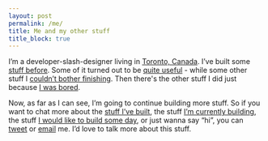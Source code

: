 ```yaml
---
layout: post
permalink: /me/
title: Me and my other stuff
title_block: true
---
```


I&rsquo;m a developer-slash-designer living in [Toronto, Canada](http://maps.google.com/maps?hl=en&sugexp=les;&gs_rn=1&gs_ri=hp&cp=10&gs_id=11&xhr=t&bav=on.2,or.r_gc.r_pw.r_qf.&bvm=bv.41642243,d.aWc&biw=1440&bih=802&q=toronto+ontario&um=1&ie=UTF-8&hq=&hnear=0x89d4cb90d7c63ba5:0x323555502ab4c477,Toronto,+ON,+Canada&sa=X&ei=HLwJUY7pDYKVygHCr4HIDw&sqi=2&ved=0CLYBELYD). I&rsquo;ve built some [stuff before](https://github.com/amsul?tab=repositories). Some of it turned out to be [quite useful](amsul.github.com/pickadate.js) - while some other stuff I [couldn&rsquo;t bother finishing](http://amsul.github.com/Load.allTheThings/). Then there's the other stuff I did just because [I was bored](https://github.com/amsul/Slideshow).

Now, as far as I can see, I&rsquo;m going to continue building more stuff. So if you want to chat more about the [stuff I&rsquo;ve built](https://github.com/amsul?tab=repositories), the stuff <a href="javascript:alert('ಠ_ಠ\n\nNot sure I can trust you enough to reveal it just yet.')">I&rsquo;m currently building</a>, the stuff [I would like to build some day](http://www.badstartupidea.com/), or just wanna say &ldquo;hi&rdquo;, you can [tweet](https://twitter.com/amsul_) or [email](mailto:reach@amsul.ca) me. I&rsquo;d love to talk more about this stuff.